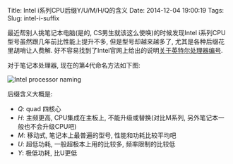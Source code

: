 Title: Intel i系列CPU后缀Y/U/M/H/Q的含义
Date: 2014-12-04 19:00:19
Tags: 
Slug: intel-i-suffix


最近帮别人挑笔记本电脑(是的, CS男生就该这么使唤)的时候发现Intel i系列CPU型号虽然跟几年前比性能上提升不多, 但是型号却越来越多了, 尤其是各种后缀花里胡哨让人费解. 好不容易找到了Intel官网上给出的说明[关于英特尔处理器编号](http://www.intel.cn/content/www/cn/zh/processors/processor-numbers.html).

对于笔记本处理器, 现在的第4代命名方法如下图:

![Intel processor naming]({filename}../images/intel-processor-naming.jpg)

后缀含义大概是:

- *Q*:  quad 四核心 
- *H*:  主频更高, CPU集成在主板上, 不能升级或替换(对比M系列, 另外笔记本一般也不会升级CPU吧) 
- *M*:  移动式, 笔记本上最普遍的型号, 性能和功耗比较平均吧 
- *U*:  超低功耗, 一般超极本上用的比较多, 频率限制的比较低 
- *Y*:  极低功耗, 比U更低 
